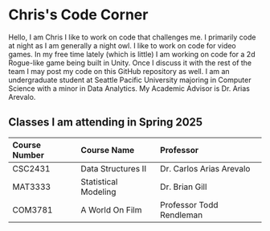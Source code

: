 # Chris's Code Corner
Hello, I am Chris I like to work on code that challenges me. I primarily code at night as I am generally a night owl. I like to work on code for video games. In my free time lately (which is little) I am working on code for a 2d Rogue-like game being built in Unity. Once I discuss it with the rest of the team I may post my code on this GitHub repository as well. I am an undergraduate student at Seattle Pacific University majoring in Computer Science with a minor in Data Analytics. My Academic Advisor is Dr. Arias Arevalo.
## Classes I am attending in Spring 2025
| Course Number | Course Name| Professor |
| :-----------------------------------|:-------------------------------------------|:----------|
| CSC2431       | Data Structures II | Dr. Carlos Arias Arevalo |
| MAT3333       | Statistical Modeling | Dr. Brian Gill |
| COM3781       | A World On Film | Professor Todd Rendleman | 
